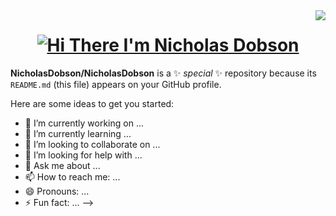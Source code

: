 <img align="right" src="https://visitor-badge.laobi.icu/badge?page_id=NicholasDobson.visitor-badge" />

<h1 align="center">
<a href="https://git.io/typing-svg">
  <img src="https://readme-typing-svg.demolab.com?font=Righteous&size=45&duration=4980&pause=950&center=true&vCenter=true&multiline=true&random=true&width=435&lines=Hi+There+%F0%9F%91%8B;I'm+Nicholas+Dobson!" alt="Hi There I'm Nicholas Dobson" />
 </a>
</h1>

**NicholasDobson/NicholasDobson** is a ✨ _special_ ✨ repository because its `README.md` (this file) appears on your GitHub profile.

Here are some ideas to get you started:

- 🔭 I’m currently working on ...
- 🌱 I’m currently learning ...
- 👯 I’m looking to collaborate on ...
- 🤔 I’m looking for help with ...
- 💬 Ask me about ...
- 📫 How to reach me: ...
- 😄 Pronouns: ...
- ⚡ Fun fact: ...
-->
